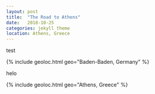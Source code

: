 ```yaml
---
layout: post
title:  "The Road to Athens"
date:   2018-10-25
categories: jekyll theme
location: Athens, Greece
---
```


test


{% include geoloc.html geo="Baden-Baden, Germany" %}

helo

{% include geoloc.html geo="Athens, Greece" %}


